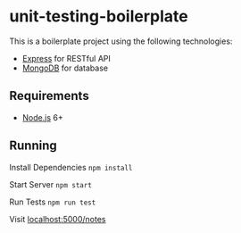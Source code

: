 # unit-testing-boilerplate

This is a boilerplate project using the following technologies:

- [Express](http://expressjs.com/) for RESTful API
- [MongoDB](https://www.mongodb.com/) for database

## Requirements

- [Node.js](https://nodejs.org/en/) 6+

## Running

Install Dependencies
`npm install`

Start Server
`npm start`

Run Tests
`npm run test`

Visit [localhost:5000/notes](http://localhost:5000/notes)
